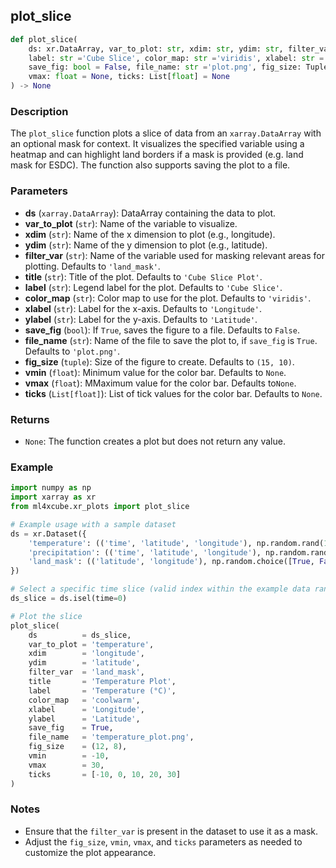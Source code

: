 ## plot_slice

```python
def plot_slice(
    ds: xr.DataArray, var_to_plot: str, xdim: str, ydim: str, filter_var: str ='land_mask', title: str ='Slice Plot',
    label: str ='Cube Slice', color_map: str ='viridis', xlabel: str ='Longitude', ylabel: str ='Latitude',
    save_fig: bool = False, file_name: str ='plot.png', fig_size: Tuple[int, int] =(15, 10), vmin: float = None,
    vmax: float = None, ticks: List[float] = None
) -> None
```

### Description
The `plot_slice` function plots a slice of data from an `xarray.DataArray` with an optional mask for context. It visualizes the specified variable using a heatmap and can highlight land borders if a mask is provided (e.g. land mask for ESDC). The function also supports saving the plot to a file.

### Parameters

- **ds** (`xarray.DataArray`): DataArray containing the data to plot.
- **var_to_plot** (`str`): Name of the variable to visualize.
- **xdim** (`str`): Name of the x dimension to plot (e.g., longitude).
- **ydim** (`str`): Name of the y dimension to plot (e.g., latitude).
- **filter_var** (`str`): Name of the variable used for masking relevant areas for plotting. Defaults to `'land_mask'`.
- **title** (`str`): Title of the plot. Defaults to `'Cube Slice Plot'`.
- **label** (`str`): Legend label for the plot. Defaults to `'Cube Slice'`.
- **color_map** (`str`): Color map to use for the plot. Defaults to `'viridis'`.
- **xlabel** (`str`): Label for the x-axis. Defaults to `'Longitude'`.
- **ylabel** (`str`): Label for the y-axis. Defaults to `'Latitude'`.
- **save_fig** (`bool`): If `True`, saves the figure to a file. Defaults to `False`.
- **file_name** (`str`): Name of the file to save the plot to, if `save_fig` is `True`. Defaults to `'plot.png'`.
- **fig_size** (`tuple`): Size of the figure to create. Defaults to `(15, 10)`.
- **vmin** (`float`): Minimum value for the color bar. Defaults to `None`.
- **vmax** (`float`): MMaximum value for the color bar. Defaults to`None`.
- **ticks** (`List[float]`): List of tick values for the color bar. Defaults to `None`.

### Returns
- `None`: The function creates a plot but does not return any value.

### Example

```python
import numpy as np
import xarray as xr
from ml4xcube.xr_plots import plot_slice

# Example usage with a sample dataset
ds = xr.Dataset({
    'temperature': (('time', 'latitude', 'longitude'), np.random.rand(10, 20, 30)),
    'precipitation': (('time', 'latitude', 'longitude'), np.random.rand(10, 20, 30)),
    'land_mask': (('latitude', 'longitude'), np.random.choice([True, False], size=(20, 30)))
})

# Select a specific time slice (valid index within the example data range)
ds_slice = ds.isel(time=0)

# Plot the slice
plot_slice(
    ds          = ds_slice,
    var_to_plot = 'temperature',
    xdim        = 'longitude',
    ydim        = 'latitude',
    filter_var  = 'land_mask',
    title       = 'Temperature Plot',
    label       = 'Temperature (°C)',
    color_map   = 'coolwarm',
    xlabel      = 'Longitude',
    ylabel      = 'Latitude',
    save_fig    = True,
    file_name   = 'temperature_plot.png',
    fig_size    = (12, 8),
    vmin        = -10,
    vmax        = 30,
    ticks       = [-10, 0, 10, 20, 30]
)
```

### Notes
- Ensure that the `filter_var` is present in the dataset to use it as a mask.
- Adjust the `fig_size`, `vmin`, `vmax`, and `ticks` parameters as needed to customize the plot appearance.

